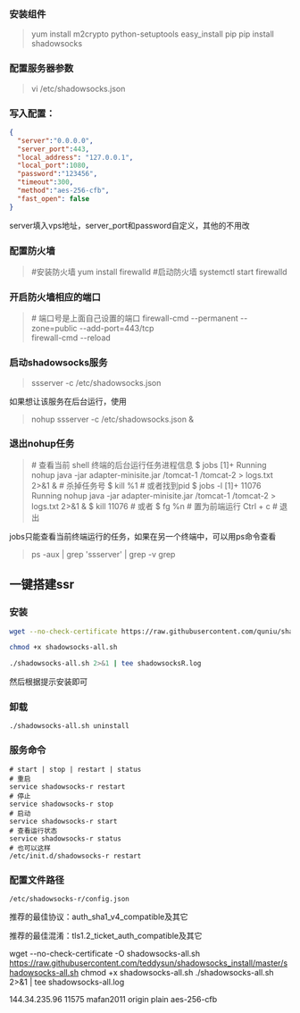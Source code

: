 ### 安装组件
> yum install m2crypto python-setuptools
> easy_install pip
> pip install shadowsocks

### 配置服务器参数
> vi /etc/shadowsocks.json

### 写入配置：
```json
{
  "server":"0.0.0.0",
  "server_port":443,
  "local_address": "127.0.0.1",
  "local_port":1080,
  "password":"123456",
  "timeout":300,
  "method":"aes-256-cfb",
  "fast_open": false
}
```
server填入vps地址，server_port和password自定义，其他的不用改

### 配置防火墙
> \#安装防火墙
> yum install firewalld
> \#启动防火墙
> systemctl start firewalld

### 开启防火墙相应的端口
> \# 端口号是上面自己设置的端口
> firewall-cmd --permanent --zone=public --add-port=443/tcp\
> firewall-cmd --reload

### 启动shadowsocks服务
> ssserver -c /etc/shadowsocks.json

如果想让该服务在后台运行，使用
> nohup ssserver -c /etc/shadowsocks.json &

### 退出nohup任务
> \# 查看当前 shell 终端的后台运行任务进程信息
> \$ jobs
> [1]+ Running nohup java -jar adapter-minisite.jar /tomcat-1 /tomcat-2 > logs.txt 2>&1 &
> \# 杀掉任务号
> \$ kill %1
> \# 或者找到pid
> \$ jobs -l
> [1]+ 11076 Running nohup java -jar adapter-minisite.jar /tomcat-1 /tomcat-2 > logs.txt 2>&1 &
> \$ kill 11076
> \# 或者
> \$ fg %n  # 置为前端运行
> Ctrl + c # 退出

jobs只能查看当前终端运行的任务，如果在另一个终端中，可以用ps命令查看
> ps -aux | grep 'ssserver' | grep -v grep



## 一键搭建ssr

### 安装
```bash
wget --no-check-certificate https://raw.githubusercontent.com/quniu/shadowsocks-all/master/install/shadowsocks-all.sh

chmod +x shadowsocks-all.sh

./shadowsocks-all.sh 2>&1 | tee shadowsocksR.log

```
然后根据提示安装即可

### 卸载
`./shadowsocks-all.sh uninstall`

### 服务命令
```shell
# start | stop | restart | status
# 重启
service shadowsocks-r restart
# 停止
service shadowsocks-r stop
# 启动
service shadowsocks-r start
# 查看运行状态
service shadowsocks-r status
# 也可以这样
/etc/init.d/shadowsocks-r restart
```

### 配置文件路径
`/etc/shadowsocks-r/config.json`

推荐的最佳协议：auth_sha1_v4_compatible及其它

推荐的最佳混淆：tls1.2_ticket_auth_compatible及其它


wget --no-check-certificate -O shadowsocks-all.sh https://raw.githubusercontent.com/teddysun/shadowsocks_install/master/shadowsocks-all.sh
chmod +x shadowsocks-all.sh
./shadowsocks-all.sh 2>&1 | tee shadowsocks-all.log



144.34.235.96
11575
mafan2011
origin
plain
aes-256-cfb